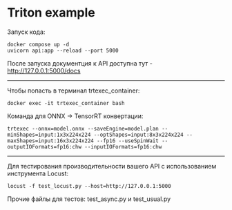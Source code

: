 # Triton example

Запуск кода:
```
docker compose up -d
uvicorn api:app --reload --port 5000
```
После запуска документция к API доступна тут - http://127.0.0.1:5000/docs

---
Чтобы попасть в терминал trtexec_container:
```
docker exec -it trtexec_container bash
```
Команда для ONNX -> TensorRT конвертации:
```
trtexec --onnx=model.onnx --saveEngine=model.plan --minShapes=input:1x3x224x224 --optShapes=input:8x3x224x224 --maxShapes=input:16x3x224x224 --fp16 --useSpinWait --outputIOFormats=fp16:chw --inputIOFormats=fp16:chw
```
---
Для тестирования производительности вашего API с использованием инструмента Locust:
```
locust -f test_locust.py --host=http://127.0.0.1:5000
```
Прочие файлы для тестов: test_async.py и test_usual.py